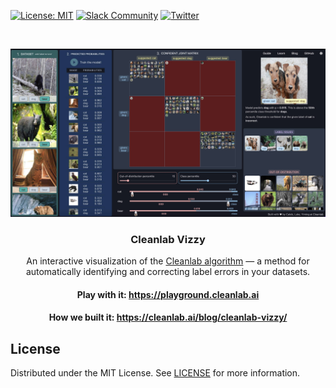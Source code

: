 [![License: MIT](https://img.shields.io/badge/License-MIT-blue.svg)](https://opensource.org/licenses/MIT)
[![Slack Community](https://img.shields.io/static/v1?logo=slack&style=flat&color=orange&label=slack&message=community)](https://cleanlab.ai/slack)
[![Twitter](https://img.shields.io/twitter/follow/CleanlabAI?style=social)](https://twitter.com/CleanlabAI)

<br />
<p align="center">
  <a href="https://playground.cleanlab.ai/">
    <img src="public/static/screenshot.jpg" alt="Logo" width="1000">
  </a>

<h3 align="center">Cleanlab Vizzy</h3>
<p align='center'>An interactive visualization of the <a href="https://arxiv.org/abs/1911.00068">Cleanlab algorithm</a> &mdash; a
method for automatically identifying and correcting label errors in your datasets.</p>
<h4 align="center">Play with it: <a href="https://playground.cleanlab.ai">https://playground.cleanlab.ai</a> </h4>
<h4 align="center">How we built it: <a href="https://cleanlab.ai/blog/cleanlab-vizzy/">https://cleanlab.ai/blog/cleanlab-vizzy/</a> </h4>

## License

Distributed under the MIT License. See [LICENSE](https://github.com/cleanlab/vizzy/blob/main/LICENSE) for more
information.